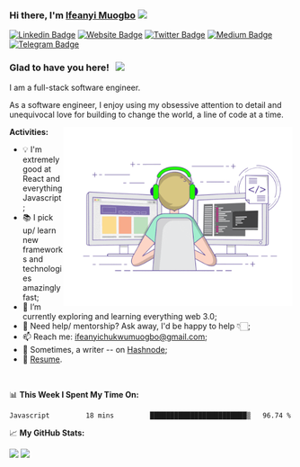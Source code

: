 ### Hi there, I'm <a href="https://ifeanyimuogbo.me" target="_blank">Ifeanyi Muogbo</a> <img src="https://media.giphy.com/media/hvRJCLFzcasrR4ia7z/giphy.gif" width="25px">

[![Linkedin Badge](https://img.shields.io/badge/-LinkedIn-0e76a8?style=flat-square&logo=Linkedin&logoColor=white)](https://linkedin.com/in/feanyichukwu-muogbo)
[![Website Badge](https://img.shields.io/badge/Website-3b5998?style=flat-square&logo=google-chrome&logoColor=white)](https://ifeanyimuogbo.me)
[![Twitter Badge](https://img.shields.io/badge/-Twitter-00acee?style=flat-square&logo=Twitter&logoColor=white)](https://twitter.com/ik_muogbo)
[![Medium Badge](https://img.shields.io/badge/medium-%2312100E.svg?&style=for-square&logo=medium&logoColor=white)](https://medium.com/@ifeanyimuogbo)
[![Telegram Badge](https://img.shields.io/badge/-Telegram-0088cc?style=flat-square&logo=Telegram&logoColor=white)](https://t.me/ifeanyi_md)


### Glad to have you here! &nbsp; ![](https://visitor-badge.glitch.me/badge?page_id=ifeanyimuogbo.ifeanyimuogbo)

I am a full-stack software engineer.

As a software engineer, I enjoy using my obsessive attention to detail and unequivocal love for building to change the world, a line of code at a time. 

<img align="right" alt="GIF" src="https://github.com/ifeanyimuogbo/ifeanyimuogbo/blob/main/coding.gif?raw=true" width="408" height="318" />
  

**Activities:**
- 💡 I'm extremely good at React and everything Javascript;
- 📚 I pick up/ learn new frameworks and technologies amazingly fast;
- 🚀 I’m currently exploring and learning everything web 3.0;
- 💬 Need help/ mentorship? Ask away, I'd be happy to help 👇🏻;
- 📫 Reach me: ifeanyichukwumuogbo@gmail.com;
- 📝 Sometimes, a writer -- on [Hashnode](https://blog.ifeanyimuogbo.me);
- 📝 [Resume](https://drive.google.com/file/d/1TFVbCSlWrVQFxwG7uavvleoGJvHfrwYJ/view?usp=sharing).

</br>

📊 **This Week I Spent My Time On:**
<!--START_SECTION:waka-->
```text
Javascript         18 mins         ████████████████████████▒   96.74 % 
```
<!--END_SECTION:waka-->


📈 **My GitHub Stats:**

<p>
  <img height="180em" src="https://github-readme-stats.vercel.app/api?username=ifeanyimuogbo&show_icons=true&hide_border=true&&count_private=true&include_all_commits=true&theme=radical&hide=stars,prs,issues,contribs" />
  <img height="180em" src="https://github-readme-stats.vercel.app/api/top-langs/?username=ifeanyimuogbo&show_icons=true&hide_border=true&layout=compact&langs_count=8&theme=radical"/>
</p>
